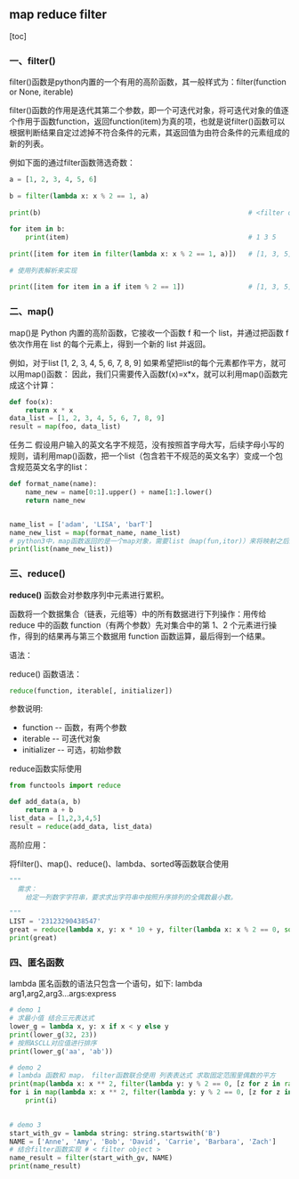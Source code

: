 ## map reduce filter

[toc]

### 一、filter()

filter()函数是python内置的一个有用的高阶函数，其一般样式为：filter(function or None, iterable) 

filter()函数的作用是迭代其第二个参数，即一个可迭代对象，将可迭代对象的值逐个作用于函数function，返回function(item)为真的项，也就是说filter()函数可以根据判断结果自定过滤掉不符合条件的元素，其返回值为由符合条件的元素组成的新的列表。

例如下面的通过filter函数筛选奇数：

~~~python
a = [1, 2, 3, 4, 5, 6]
 
b = filter(lambda x: x % 2 == 1, a)
 
print(b)                                                    # <filter object at 0x00000238F3279128>
 
for item in b:
    print(item)                                             # 1 3 5
 
print([item for item in filter(lambda x: x % 2 == 1, a)])   # [1, 3, 5]
 
# 使用列表解析来实现
 
print([item for item in a if item % 2 == 1])                # [1, 3, 5]
~~~



### 二、map()

map()是 Python 内置的高阶函数，它接收一个函数 f 和一个 list，并通过把函数 f 依次作用在 list 的每个元素上，得到一个新的 list 并返回。

例如，对于list [1, 2, 3, 4, 5, 6, 7, 8, 9]
如果希望把list的每个元素都作平方，就可以用map()函数：
因此，我们只需要传入函数f(x)=x*x，就可以利用map()函数完成这个计算：

~~~python
def foo(x):
    return x * x
data_list = [1, 2, 3, 4, 5, 6, 7, 8, 9]
result = map(foo, data_list)
~~~

任务二
假设用户输入的英文名字不规范，没有按照首字母大写，后续字母小写的规则，请利用map()函数，把一个list（包含若干不规范的英文名字）变成一个包含规范英文名字的list：

~~~python
def format_name(name):
    name_new = name[0:1].upper() + name[1:].lower()
    return name_new


name_list = ['adam', 'LISA', 'barT']
name_new_list = map(format_name, name_list)
# python3中，map函数返回的是一个map对象，需要list（map(fun,itor)）来将映射之后的map对象转换成列表
print(list(name_new_list))


~~~



### 三、reduce()

**reduce()** 函数会对参数序列中元素进行累积。

函数将一个数据集合（链表，元组等）中的所有数据进行下列操作：用传给 reduce 中的函数 function（有两个参数）先对集合中的第 1、2 个元素进行操作，得到的结果再与第三个数据用 function 函数运算，最后得到一个结果。

语法：

reduce() 函数语法：

```python
reduce(function, iterable[, initializer])
```

参数说明:

- function -- 函数，有两个参数
- iterable -- 可迭代对象
- initializer -- 可选，初始参数

reduce函数实际使用

~~~python
from functools import reduce

def add_data(a, b)
	return a + b
list_data = [1,2,3,4,5]
result = reduce(add_data, list_data)
~~~



高阶应用：

将filter()、map()、reduce()、lambda、sorted等函数联合使用

~~~python
"""
  需求：
    给定一列数字字符串，要求求出字符串中按照升序排列的全偶数最小数。

"""
LIST = '23123290438547'
great = reduce(lambda x, y: x * 10 + y, filter(lambda x: x % 2 == 0, sorted(list(map(int, LIST)), reverse=False)))
print(great)
~~~

### 四、匿名函数

lambda 匿名函数的语法只包含一个语句，如下:
lambda arg1,arg2,arg3...args:express

~~~python
# demo 1
# 求最小值 结合三元表达式
lower_g = lambda x, y: x if x < y else y
print(lower_g(32, 23))
# 按照ASCLL对应值进行排序
print(lower_g('aa', 'ab'))

# demo 2
# lambda 函数和 map， filter函数联合使用 列表表达式 求取固定范围里偶数的平方
print(map(lambda x: x ** 2, filter(lambda y: y % 2 == 0, [z for z in range(10)])))
for i in map(lambda x: x ** 2, filter(lambda y: y % 2 == 0, [z for z in range(10)])):
    print(i)
    

# demo 3
start_with_gv = lambda string: string.startswith('B')
NAME = ['Anne', 'Amy', 'Bob', 'David', 'Carrie', 'Barbara', 'Zach']
# 结合filter函数实现 # < filter object >
name_result = filter(start_with_gv, NAME)
print(name_result)
~~~

